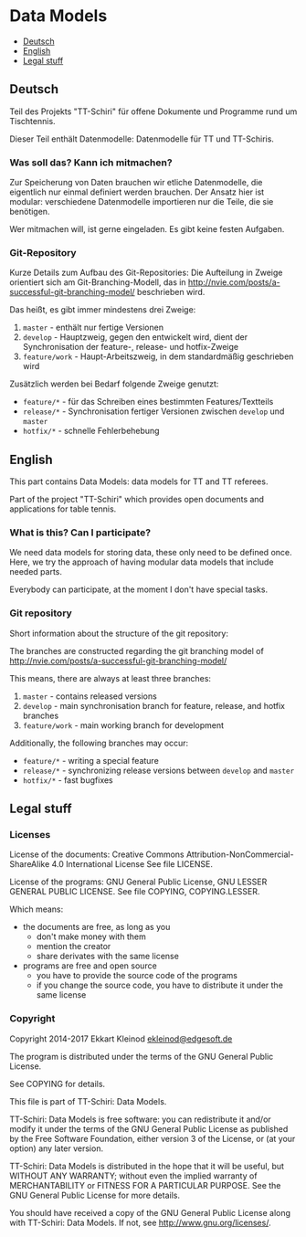 # Data Models

- [Deutsch](#deutsch)
- [English](#english)
- [Legal stuff](#legal-stuff)

## Deutsch

Teil des Projekts "TT-Schiri" für offene Dokumente und Programme rund um Tischtennis.

Dieser Teil enthält Datenmodelle: Datenmodelle für TT und TT-Schiris.

### Was soll das? Kann ich mitmachen?

Zur Speicherung von Daten brauchen wir etliche Datenmodelle, die eigentlich nur einmal definiert werden brauchen.
Der Ansatz hier ist modular: verschiedene Datenmodelle importieren nur die Teile, die sie benötigen.

Wer mitmachen will, ist gerne eingeladen.
Es gibt keine festen Aufgaben.

### Git-Repository

Kurze Details zum Aufbau des Git-Repositories:
Die Aufteilung in Zweige orientiert sich am Git-Branching-Modell, das in http://nvie.com/posts/a-successful-git-branching-model/ beschrieben wird.

Das heißt, es gibt immer mindestens drei Zweige:

1. `master` - enthält nur fertige Versionen
2. `develop` - Hauptzweig, gegen den entwickelt wird, dient der Synchronisation der feature-, release- und hotfix-Zweige
3. `feature/work` - Haupt-Arbeitszweig, in dem standardmäßig geschrieben wird

Zusätzlich werden bei Bedarf folgende Zweige genutzt:

- `feature/*` - für das Schreiben eines bestimmten Features/Textteils
- `release/*` - Synchronisation fertiger Versionen zwischen `develop` und `master`
- `hotfix/*` - schnelle Fehlerbehebung

## English

This part contains Data Models: data models for TT and TT referees.

Part of the project "TT-Schiri" which provides open documents and applications for table tennis.

### What is this? Can I participate?

We need data models for storing data, these only need to be defined once.
Here, we try the approach of having modular data models that include needed parts.

Everybody can participate, at the moment I don't have special tasks.

### Git repository

Short information about the structure of the git repository:

The branches are constructed regarding the git branching model of http://nvie.com/posts/a-successful-git-branching-model/

This means, there are always at least three branches:

1. `master` - contains released versions
2. `develop` - main synchronisation branch for feature, release, and hotfix branches
3. `feature/work` - main working branch for development

Additionally, the following branches may occur:

- `feature/*` - writing a special feature
- `release/*` - synchronizing release versions between `develop` and `master`
- `hotfix/*` - fast bugfixes

## Legal stuff

### Licenses

License of the documents: Creative Commons Attribution-NonCommercial-ShareAlike 4.0 International License
See file LICENSE.

License of the programs: GNU General Public License, GNU LESSER GENERAL PUBLIC LICENSE.
See file COPYING, COPYING.LESSER.

Which means:

- the documents are free, as long as you
	- don't make money with them
	- mention the creator
	- share derivates with the same license
- programs are free and open source
	- you have to provide the source code of the programs
	- if you change the source code, you have to distribute it under the same license

### Copyright

Copyright 2014-2017 Ekkart Kleinod <ekleinod@edgesoft.de>

The program is distributed under the terms of the GNU General Public License.

See COPYING for details.

This file is part of TT-Schiri: Data Models.

TT-Schiri: Data Models is free software: you can redistribute it and/or modify
it under the terms of the GNU General Public License as published by
the Free Software Foundation, either version 3 of the License, or
(at your option) any later version.

TT-Schiri: Data Models is distributed in the hope that it will be useful,
but WITHOUT ANY WARRANTY; without even the implied warranty of
MERCHANTABILITY or FITNESS FOR A PARTICULAR PURPOSE.  See the
GNU General Public License for more details.

You should have received a copy of the GNU General Public License
along with TT-Schiri: Data Models.  If not, see <http://www.gnu.org/licenses/>.
